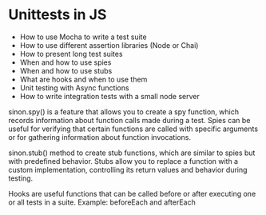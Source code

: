 # Unittests in JS

- How to use Mocha to write a test suite
- How to use different assertion libraries (Node or Chai)
- How to present long test suites
- When and how to use spies
- When and how to use stubs
- What are hooks and when to use them
- Unit testing with Async functions
- How to write integration tests with a small node server

sinon.spy() is a feature that allows you to create a spy function, which records information about function calls made during a test. Spies can be useful for verifying that certain functions are called with specific arguments or for gathering information about function invocations.

sinon.stub() method to create stub functions, which are similar to spies but with predefined behavior. Stubs allow you to replace a function with a custom implementation, controlling its return values and behavior during testing.

Hooks are useful functions that can be called before or after executing one or all tests in a suite. Example: beforeEach and afterEach


